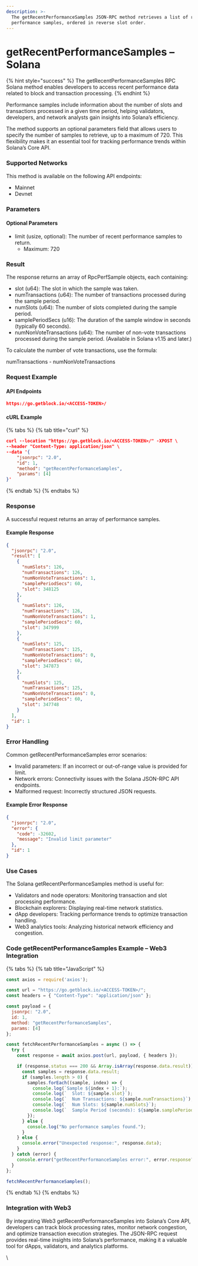 ```yaml
---
description: >-
  The getRecentPerformanceSamples JSON-RPC method retrieves a list of recent
  performance samples, ordered in reverse slot order.
---
```


# getRecentPerformanceSamples – Solana

{% hint style="success" %}
The getRecentPerformanceSamples RPC Solana method enables developers to access recent performance data related to block and transaction processing.
{% endhint %}

Performance samples include information about the number of slots and transactions processed in a given time period, helping validators, developers, and network analysts gain insights into Solana’s efficiency.

The method supports an optional parameters field that allows users to specify the number of samples to retrieve, up to a maximum of 720. This flexibility makes it an essential tool for tracking performance trends within Solana’s Core API.

### Supported Networks

This method is available on the following API endpoints:

* Mainnet
* Devnet

### Parameters

#### Optional Parameters

* limit (usize, optional): The number of recent performance samples to return.
  * Maximum: 720

### Result

The response returns an array of RpcPerfSample objects, each containing:

* slot (u64): The slot in which the sample was taken.
* numTransactions (u64): The number of transactions processed during the sample period.
* numSlots (u64): The number of slots completed during the sample period.
* samplePeriodSecs (u16): The duration of the sample window in seconds (typically 60 seconds).
* numNonVoteTransactions (u64): The number of non-vote transactions processed during the sample period. (Available in Solana v1.15 and later.)

To calculate the number of vote transactions, use the formula:

numTransactions - numNonVoteTransactions

### Request Example

#### API Endpoints

```json
https://go.getblock.io/<ACCESS-TOKEN>/
```

#### cURL Example

{% tabs %}
{% tab title="curl" %}
```json
curl --location "https://go.getblock.io/<ACCESS-TOKEN>/" -XPOST \
--header "Content-Type: application/json" \
--data '{
    "jsonrpc": "2.0",
    "id": 1,
    "method": "getRecentPerformanceSamples",
    "params": [4]
}'
```
{% endtab %}
{% endtabs %}

### Response

A successful request returns an array of performance samples.

#### Example Response

```json
{
  "jsonrpc": "2.0",
  "result": [
    {
      "numSlots": 126,
      "numTransactions": 126,
      "numNonVoteTransactions": 1,
      "samplePeriodSecs": 60,
      "slot": 348125
    },
    {
      "numSlots": 126,
      "numTransactions": 126,
      "numNonVoteTransactions": 1,
      "samplePeriodSecs": 60,
      "slot": 347999
    },
    {
      "numSlots": 125,
      "numTransactions": 125,
      "numNonVoteTransactions": 0,
      "samplePeriodSecs": 60,
      "slot": 347873
    },
    {
      "numSlots": 125,
      "numTransactions": 125,
      "numNonVoteTransactions": 0,
      "samplePeriodSecs": 60,
      "slot": 347748
    }
  ],
  "id": 1
}
```

### Error Handling

Common getRecentPerformanceSamples error scenarios:

* Invalid parameters: If an incorrect or out-of-range value is provided for limit.
* Network errors: Connectivity issues with the Solana JSON-RPC API endpoints.
* Malformed request: Incorrectly structured JSON requests.

#### Example Error Response

```json
{
  "jsonrpc": "2.0",
  "error": {
    "code": -32602,
    "message": "Invalid limit parameter"
  },
  "id": 1
}
```

### Use Cases

The Solana getRecentPerformanceSamples method is useful for:

* Validators and node operators: Monitoring transaction and slot processing performance.
* Blockchain explorers: Displaying real-time network statistics.
* dApp developers: Tracking performance trends to optimize transaction handling.
* Web3 analytics tools: Analyzing historical network efficiency and congestion.

### Code getRecentPerformanceSamples Example – Web3 Integration

{% tabs %}
{% tab title="JavaScript" %}
```javascript
const axios = require('axios');

const url = "https://go.getblock.io/<ACCESS-TOKEN>/"; 
const headers = { "Content-Type": "application/json" };

const payload = {
  jsonrpc: "2.0",
  id: 1,
  method: "getRecentPerformanceSamples",
  params: [4]
};

const fetchRecentPerformanceSamples = async () => {
  try {
    const response = await axios.post(url, payload, { headers });

    if (response.status === 200 && Array.isArray(response.data.result)) {
      const samples = response.data.result;
      if (samples.length > 0) {
        samples.forEach((sample, index) => {
          console.log(`Sample ${index + 1}:`);
          console.log(`  Slot: ${sample.slot}`);
          console.log(`  Num Transactions: ${sample.numTransactions}`);
          console.log(`  Num Slots: ${sample.numSlots}`);
          console.log(`  Sample Period (seconds): ${sample.samplePeriodSecs}`);
        });
      } else {
        console.log("No performance samples found.");
      }
    } else {
      console.error("Unexpected response:", response.data);
    }
  } catch (error) {
    console.error("getRecentPerformanceSamples error:", error.response?.data || error.message);
  }
};

fetchRecentPerformanceSamples();
```
{% endtab %}
{% endtabs %}

### Integration with Web3

By integrating Web3 getRecentPerformanceSamples into Solana’s Core API, developers can track block processing rates, monitor network congestion, and optimize transaction execution strategies. The JSON-RPC request provides real-time insights into Solana’s performance, making it a valuable tool for dApps, validators, and analytics platforms.

\
